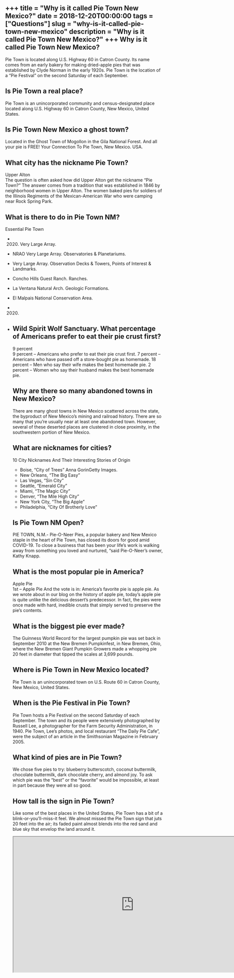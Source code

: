 +++
title = "Why is it called Pie Town New Mexico?"
date = 2018-12-20T00:00:00
tags = ["Questions"]
slug = "why-is-it-called-pie-town-new-mexico"
description = "Why is it called Pie Town New Mexico?"
+++
Why is it called Pie Town New Mexico?
-------------------------------------

Pie Town is located along U.S. Highway 60 in Catron County. Its name comes from an early bakery for making dried-apple pies that was established by Clyde Norman in the early 1920s. Pie Town is the location of a “Pie Festival” on the second Saturday of each September.

Is Pie Town a real place?
-------------------------

Pie Town is an unincorporated community and census-designated place located along U.S. Highway 60 in Catron County, New Mexico, United States.

Is Pie Town New Mexico a ghost town?
------------------------------------

Located in the Ghost Town of Mogollon in the Gila National Forest. And all your pie is FREE! Your Connection To Pie Town, New Mexico. USA.

What city has the nickname Pie Town?
------------------------------------

Upper Alton  
The question is often asked how did Upper Alton get the nickname “Pie Town?” The answer comes from a tradition that was established in 1846 by neighborhood women in Upper Alton. The women baked pies for soldiers of the Illinois Regiments of the Mexican-American War who were camping near Rock Spring Park.

What is there to do in Pie Town NM?
-----------------------------------

Essential Pie Town

- 2020. Very Large Array.
- NRAO Very Large Array. Observatories &amp; Planetariums.
- Very Large Array. Observation Decks &amp; Towers, Points of Interest &amp; Landmarks.
- Concho Hills Guest Ranch. Ranches.
- La Ventana Natural Arch. Geologic Formations.
- El Malpais National Conservation Area.
- 2020.
- Wild Spirit Wolf Sanctuary. What percentage of Americans prefer to eat their pie crust first?
    -----------------------------------------------------------------
    
    9 percent  
    9 percent – Americans who prefer to eat their pie crust first. 7 percent – Americans who have passed off a store-bought pie as homemade. 18 percent – Men who say their wife makes the best homemade pie. 2 percent – Women who say their husband makes the best homemade pie.
    
    Why are there so many abandoned towns in New Mexico?
    ----------------------------------------------------
    
    There are many ghost towns in New Mexico scattered across the state, the byproduct of New Mexico’s mining and railroad history. There are so many that you’re usually near at least one abandoned town. However, several of these deserted places are clustered in close proximity, in the southwestern portion of New Mexico.
    
    What are nicknames for cities?
    ------------------------------
    
    10 City Nicknames And Their Interesting Stories of Origin
    
    
    - Boise, “City of Trees” Anna GorinGetty Images.
    - New Orleans, “The Big Easy”
    - Las Vegas, “Sin City”
    - Seattle, “Emerald City”
    - Miami, “The Magic City”
    - Denver, “The Mile High City”
    - New York City, “The Big Apple”
    - Philadelphia, “City Of Brotherly Love”
    
    Is Pie Town NM Open?
    --------------------
    
    PIE TOWN, N.M.- Pie-O-Neer Pies, a popular bakery and New Mexico staple in the heart of Pie Town, has closed its doors for good amid COVID-19. To close a business that has been your life’s work is walking away from something you loved and nurtured, “said Pie-O-Neer’s owner, Kathy Knapp.
    
    What is the most popular pie in America?
    ----------------------------------------
    
    Apple Pie  
    1st – Apple Pie And the vote is in: America’s favorite pie is apple pie. As we wrote about in our blog on the history of apple pie, today’s apple pie is quite unlike the delicious dessert’s predecessor. In fact, the pies were once made with hard, inedible crusts that simply served to preserve the pie’s contents.
    
    What is the biggest pie ever made?
    ----------------------------------
    
    The Guinness World Record for the largest pumpkin pie was set back in September 2010 at the New Bremen Pumpkinfest, in New Bremen, Ohio, where the New Bremen Giant Pumpkin Growers made a whopping pie 20 feet in diameter that tipped the scales at 3,699 pounds.
    
    Where is Pie Town in New Mexico located?
    ----------------------------------------
    
    Pie Town is an unincorporated town on U.S. Route 60 in Catron County, New Mexico, United States.
    
    When is the Pie Festival in Pie Town?
    -------------------------------------
    
    Pie Town hosts a Pie Festival on the second Saturday of each September. The town and its people were extensively photographed by Russell Lee, a photographer for the Farm Security Administration, in 1940. Pie Town, Lee’s photos, and local restaurant “The Daily Pie Cafe”, were the subject of an article in the Smithsonian Magazine in February 2005.
    
    What kind of pies are in Pie Town?
    ----------------------------------
    
    We chose five pies to try: blueberry butterscotch, coconut buttermilk, chocolate buttermilk, dark chocolate cherry, and almond joy. To ask which pie was the “best” or the “favorite” would be impossible, at least in part because they were all so good.
    
    How tall is the sign in Pie Town?
    ---------------------------------
    
    Like some of the best places in the United States, Pie Town has a bit of a blink-or-you’ll-miss-it feel. We almost missed the Pie Town sign that juts 20 feet into the air; its faded paint almost blends into the red sand and blue sky that envelop the land around it.
    
    <iframe allow="accelerometer; autoplay; clipboard-write; encrypted-media; gyroscope; picture-in-picture" allowfullscreen="" class="__youtube_prefs__  epyt-is-override  no-lazyload" data-no-lazy="1" data-origheight="433" data-origwidth="770" data-skipgform_ajax_framebjll="" height="433" id="_ytid_21466" loading="lazy" src="https://www.youtube.com/embed/gJYaTG72b2c?enablejsapi=1&autoplay=0&cc_load_policy=0&cc_lang_pref=&iv_load_policy=1&loop=0&modestbranding=0&rel=1&fs=1&playsinline=0&autohide=2&theme=dark&color=red&controls=1&" title="YouTube player" width="770"></iframe>